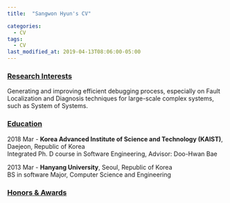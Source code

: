 ```yaml
---
title:  "Sangwon Hyun's CV"

categories:
  - CV
tags:
  - CV
last_modified_at: 2019-04-13T08:06:00-05:00
---
```


### <U>Research Interests</U>
Generating and improving efficient debugging process, especially on Fault Localization and Diagnosis techniques for large-scale complex systems, such as System of Systems.

### <U>Education</U>
2018 Mar - **Korea Advanced Institute of Science and Technology (KAIST)**, Daejeon, Republic of Korea  
Integrated Ph. D course in Software Engineering, Advisor: Doo-Hwan Bae  
  
2013 Mar - **Hanyang University**, Seoul, Republic of Korea  
BS in software Major, Computer Science and Engineering 

### <U>Honors & Awards</U>